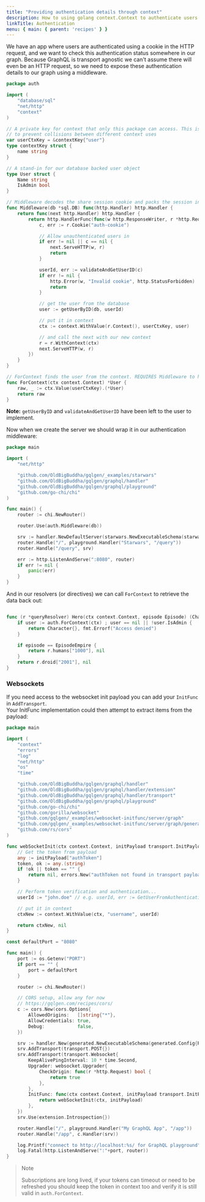 ```yaml
---
title: "Providing authentication details through context"
description: How to using golang context.Context to authenticate users and pass user data to resolvers.
linkTitle: Authentication
menu: { main: { parent: 'recipes' } }
---
```


We have an app where users are authenticated using a cookie in the HTTP request, and we want to check this authentication status somewhere in our graph. Because GraphQL is transport agnostic we can't assume there will even be an HTTP request, so we need to expose these authentication details to our graph using a middleware.


```go
package auth

import (
	"database/sql"
	"net/http"
	"context"
)

// A private key for context that only this package can access. This is important
// to prevent collisions between different context uses
var userCtxKey = &contextKey{"user"}
type contextKey struct {
	name string
}

// A stand-in for our database backed user object
type User struct {
	Name string
	IsAdmin bool
}

// Middleware decodes the share session cookie and packs the session into context
func Middleware(db *sql.DB) func(http.Handler) http.Handler {
	return func(next http.Handler) http.Handler {
		return http.HandlerFunc(func(w http.ResponseWriter, r *http.Request) {
			c, err := r.Cookie("auth-cookie")

			// Allow unauthenticated users in
			if err != nil || c == nil {
				next.ServeHTTP(w, r)
				return
			}

			userId, err := validateAndGetUserID(c)
			if err != nil {
				http.Error(w, "Invalid cookie", http.StatusForbidden)
				return
			}

			// get the user from the database
			user := getUserByID(db, userId)

			// put it in context
			ctx := context.WithValue(r.Context(), userCtxKey, user)

			// and call the next with our new context
			r = r.WithContext(ctx)
			next.ServeHTTP(w, r)
		})
	}
}

// ForContext finds the user from the context. REQUIRES Middleware to have run.
func ForContext(ctx context.Context) *User {
	raw, _ := ctx.Value(userCtxKey).(*User)
	return raw
}
```

**Note:** `getUserByID` and `validateAndGetUserID` have been left to the user to implement.

Now when we create the server we should wrap it in our authentication middleware:
```go
package main

import (
	"net/http"

	"github.com/OldBigBuddha/gqlgen/_examples/starwars"
	"github.com/OldBigBuddha/gqlgen/graphql/handler"
	"github.com/OldBigBuddha/gqlgen/graphql/playground"
	"github.com/go-chi/chi"
)

func main() {
	router := chi.NewRouter()

	router.Use(auth.Middleware(db))

	srv := handler.NewDefaultServer(starwars.NewExecutableSchema(starwars.NewResolver()))
	router.Handle("/", playground.Handler("Starwars", "/query"))
	router.Handle("/query", srv)

	err := http.ListenAndServe(":8080", router)
	if err != nil {
		panic(err)
	}
}
```

And in our resolvers (or directives) we can call `ForContext` to retrieve the data back out:
```go

func (r *queryResolver) Hero(ctx context.Context, episode Episode) (Character, error) {
	if user := auth.ForContext(ctx) ; user == nil || !user.IsAdmin {
		return Character{}, fmt.Errorf("Access denied")
	}

	if episode == EpisodeEmpire {
		return r.humans["1000"], nil
	}
	return r.droid["2001"], nil
}
```

### Websockets

If you need access to the websocket init payload you can add your `InitFunc` in `AddTransport`.  
Your InitFunc implementation could then attempt to extract items from the payload:  

```go
package main

import (
	"context"
	"errors"
	"log"
	"net/http"
	"os"
	"time"

	"github.com/OldBigBuddha/gqlgen/graphql/handler"
	"github.com/OldBigBuddha/gqlgen/graphql/handler/extension"
	"github.com/OldBigBuddha/gqlgen/graphql/handler/transport"
	"github.com/OldBigBuddha/gqlgen/graphql/playground"
	"github.com/go-chi/chi"
	"github.com/gorilla/websocket"
	"github.com/gqlgen/_examples/websocket-initfunc/server/graph"
	"github.com/gqlgen/_examples/websocket-initfunc/server/graph/generated"
	"github.com/rs/cors"
)

func webSocketInit(ctx context.Context, initPayload transport.InitPayload) (context.Context, error) {
	// Get the token from payload
	any := initPayload["authToken"]
	token, ok := any.(string)
	if !ok || token == "" {
		return nil, errors.New("authToken not found in transport payload")
	}

	// Perform token verification and authentication...
	userId := "john.doe" // e.g. userId, err := GetUserFromAuthentication(token)

	// put it in context
	ctxNew := context.WithValue(ctx, "username", userId)

	return ctxNew, nil
}

const defaultPort = "8080"

func main() {
	port := os.Getenv("PORT")
	if port == "" {
		port = defaultPort
	}

	router := chi.NewRouter()

	// CORS setup, allow any for now
	// https://gqlgen.com/recipes/cors/
	c := cors.New(cors.Options{
		AllowedOrigins:   []string{"*"},
		AllowCredentials: true,
		Debug:            false,
	})

	srv := handler.New(generated.NewExecutableSchema(generated.Config{Resolvers: &graph.Resolver{}}))
	srv.AddTransport(transport.POST{})
	srv.AddTransport(transport.Websocket{
		KeepAlivePingInterval: 10 * time.Second,
		Upgrader: websocket.Upgrader{
			CheckOrigin: func(r *http.Request) bool {
				return true
			},
		},
		InitFunc: func(ctx context.Context, initPayload transport.InitPayload) (context.Context, error) {
			return webSocketInit(ctx, initPayload)
		},
	})
	srv.Use(extension.Introspection{})

	router.Handle("/", playground.Handler("My GraphQL App", "/app"))
	router.Handle("/app", c.Handler(srv))

	log.Printf("connect to http://localhost:%s/ for GraphQL playground", port)
	log.Fatal(http.ListenAndServe(":"+port, router))
}
```

> Note
>
> Subscriptions are long lived, if your tokens can timeout or need to be refreshed you should keep the token in
context too and verify it is still valid in `auth.ForContext`.
